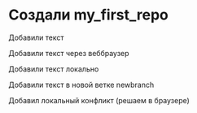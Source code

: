 # Создали my_first_repo

Добавили текст

Добавили текст через веббраузер

Добавили текст локально

Добавили текст в новой ветке newbranch

Добавил локальный конфликт (решаем в браузере)

